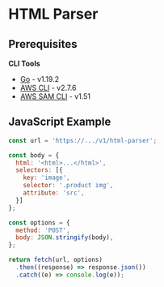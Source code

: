 # HTML Parser

## Prerequisites

**CLI Tools**
- [Go](https://golang.org/doc/install) - v1.19.2
- [AWS CLI](https://docs.aws.amazon.com/cli/latest/userguide/install-cliv2.html) - v2.7.6
- [AWS SAM CLI](https://docs.aws.amazon.com/serverless-application-model/latest/developerguide/serverless-sam-cli-install.html) - v1.51

## JavaScript Example

```javascript
const url = 'https://.../v1/html-parser';

const body = {
  html: '<html>...</html>',
  selectors: [{
    key: 'image',
    selector: '.product img',
    attribute: 'src',
  }]
};

const options = {
  method: 'POST',
  body: JSON.stringify(body),
};

return fetch(url, options)
  .then((response) => response.json())
  .catch((e) => console.log(e));
```
